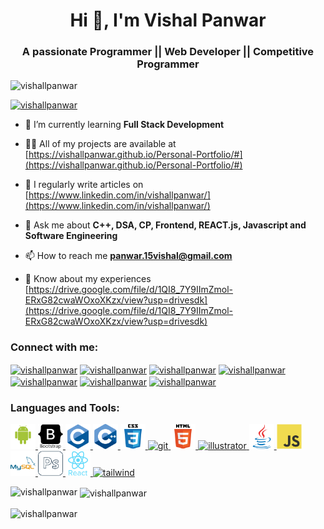 <h1 align="center">Hi 👋, I'm Vishal Panwar</h1>
<h3 align="center">A passionate Programmer || Web Developer || Competitive Programmer</h3>

<p align="left"> <img src="https://komarev.com/ghpvc/?username=vishallpanwar&label=Profile%20views&color=0e75b6&style=flat" alt="vishallpanwar" /> </p>

<p align="left"> <a href="https://github.com/ryo-ma/github-profile-trophy"><img src="https://github-profile-trophy.vercel.app/?username=vishallpanwar" alt="vishallpanwar" /></a> </p>

- 🌱 I’m currently learning **Full Stack Development**

- 👨‍💻 All of my projects are available at [https://vishallpanwar.github.io/Personal-Portfolio/#](https://vishallpanwar.github.io/Personal-Portfolio/#)

- 📝 I regularly write articles on [https://www.linkedin.com/in/vishallpanwar/](https://www.linkedin.com/in/vishallpanwar/)

- 💬 Ask me about **C++, DSA, CP, Frontend, REACT.js, Javascript and Software Engineering**

- 📫 How to reach me **panwar.15vishal@gmail.com**

- 📄 Know about my experiences [https://drive.google.com/file/d/1QI8_7Y9IImZmol-ERxG82cwaWOxoXKzx/view?usp=drivesdk](https://drive.google.com/file/d/1QI8_7Y9IImZmol-ERxG82cwaWOxoXKzx/view?usp=drivesdk)

<h3 align="left">Connect with me:</h3>
<p align="left">
<a href="https://twitter.com/vishallpanwar" target="blank"><img align="center" src="https://raw.githubusercontent.com/rahuldkjain/github-profile-readme-generator/master/src/images/icons/Social/twitter.svg" alt="vishallpanwar" height="30" width="40" /></a>
<a href="https://linkedin.com/in/vishallpanwar" target="blank"><img align="center" src="https://raw.githubusercontent.com/rahuldkjain/github-profile-readme-generator/master/src/images/icons/Social/linked-in-alt.svg" alt="vishallpanwar" height="30" width="40" /></a>
<a href="https://instagram.com/vishallpanwar" target="blank"><img align="center" src="https://raw.githubusercontent.com/rahuldkjain/github-profile-readme-generator/master/src/images/icons/Social/instagram.svg" alt="vishallpanwar" height="30" width="40" /></a>
<a href="https://www.codechef.com/users/vishallpanwar" target="blank"><img align="center" src="https://cdn.jsdelivr.net/npm/simple-icons@3.1.0/icons/codechef.svg" alt="vishallpanwar" height="30" width="40" /></a>
<a href="https://codeforces.com/profile/vishallpanwar" target="blank"><img align="center" src="https://raw.githubusercontent.com/rahuldkjain/github-profile-readme-generator/master/src/images/icons/Social/codeforces.svg" alt="vishallpanwar" height="30" width="40" /></a>
<a href="https://www.leetcode.com/vishallpanwar" target="blank"><img align="center" src="https://raw.githubusercontent.com/rahuldkjain/github-profile-readme-generator/master/src/images/icons/Social/leet-code.svg" alt="vishallpanwar" height="30" width="40" /></a>
<a href="https://auth.geeksforgeeks.org/user/vishallpanwar" target="blank"><img align="center" src="https://raw.githubusercontent.com/rahuldkjain/github-profile-readme-generator/master/src/images/icons/Social/geeks-for-geeks.svg" alt="vishallpanwar" height="30" width="40" /></a>
</p>

<h3 align="left">Languages and Tools:</h3>
<p align="left"> <a href="https://developer.android.com" target="_blank" rel="noreferrer"> <img src="https://raw.githubusercontent.com/devicons/devicon/master/icons/android/android-original-wordmark.svg" alt="android" width="40" height="40"/> </a> <a href="https://getbootstrap.com" target="_blank" rel="noreferrer"> <img src="https://raw.githubusercontent.com/devicons/devicon/master/icons/bootstrap/bootstrap-plain-wordmark.svg" alt="bootstrap" width="40" height="40"/> </a> <a href="https://www.cprogramming.com/" target="_blank" rel="noreferrer"> <img src="https://raw.githubusercontent.com/devicons/devicon/master/icons/c/c-original.svg" alt="c" width="40" height="40"/> </a> <a href="https://www.w3schools.com/cpp/" target="_blank" rel="noreferrer"> <img src="https://raw.githubusercontent.com/devicons/devicon/master/icons/cplusplus/cplusplus-original.svg" alt="cplusplus" width="40" height="40"/> </a> <a href="https://www.w3schools.com/css/" target="_blank" rel="noreferrer"> <img src="https://raw.githubusercontent.com/devicons/devicon/master/icons/css3/css3-original-wordmark.svg" alt="css3" width="40" height="40"/> </a> <a href="https://git-scm.com/" target="_blank" rel="noreferrer"> <img src="https://www.vectorlogo.zone/logos/git-scm/git-scm-icon.svg" alt="git" width="40" height="40"/> </a> <a href="https://www.w3.org/html/" target="_blank" rel="noreferrer"> <img src="https://raw.githubusercontent.com/devicons/devicon/master/icons/html5/html5-original-wordmark.svg" alt="html5" width="40" height="40"/> </a> <a href="https://www.adobe.com/in/products/illustrator.html" target="_blank" rel="noreferrer"> <img src="https://www.vectorlogo.zone/logos/adobe_illustrator/adobe_illustrator-icon.svg" alt="illustrator" width="40" height="40"/> </a> <a href="https://www.java.com" target="_blank" rel="noreferrer"> <img src="https://raw.githubusercontent.com/devicons/devicon/master/icons/java/java-original.svg" alt="java" width="40" height="40"/> </a> <a href="https://developer.mozilla.org/en-US/docs/Web/JavaScript" target="_blank" rel="noreferrer"> <img src="https://raw.githubusercontent.com/devicons/devicon/master/icons/javascript/javascript-original.svg" alt="javascript" width="40" height="40"/> </a> <a href="https://www.mysql.com/" target="_blank" rel="noreferrer"> <img src="https://raw.githubusercontent.com/devicons/devicon/master/icons/mysql/mysql-original-wordmark.svg" alt="mysql" width="40" height="40"/> </a> <a href="https://www.photoshop.com/en" target="_blank" rel="noreferrer"> <img src="https://raw.githubusercontent.com/devicons/devicon/master/icons/photoshop/photoshop-line.svg" alt="photoshop" width="40" height="40"/> </a> <a href="https://reactjs.org/" target="_blank" rel="noreferrer"> <img src="https://raw.githubusercontent.com/devicons/devicon/master/icons/react/react-original-wordmark.svg" alt="react" width="40" height="40"/> </a> <a href="https://tailwindcss.com/" target="_blank" rel="noreferrer"> <img src="https://www.vectorlogo.zone/logos/tailwindcss/tailwindcss-icon.svg" alt="tailwind" width="40" height="40"/> </a> </p>

<p><img align="left" src="https://github-readme-stats.vercel.app/api/top-langs?username=vishallpanwar&show_icons=true&locale=en&layout=compact" alt="vishallpanwar" /></p>

<p>&nbsp;<img align="center" src="https://github-readme-stats.vercel.app/api?username=vishallpanwar&show_icons=true&locale=en" alt="vishallpanwar" /></p>

<p><img align="center" src="https://github-readme-streak-stats.herokuapp.com/?user=vishallpanwar&" alt="vishallpanwar" /></p>
